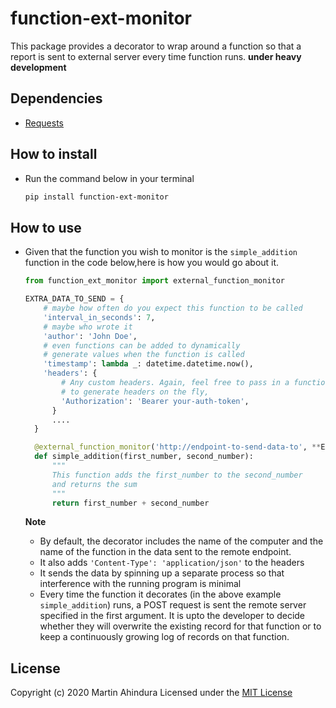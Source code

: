 # function-ext-monitor

This package provides a decorator to wrap around a function so that a report is sent to external server every time function runs.
**under heavy development**

## Dependencies

- [Requests](https://requests.readthedocs.io/en/master/)

## How to install

- Run the command below in your terminal

  ```bash
  pip install function-ext-monitor
  ```

## How to use

- Given that the function you wish to monitor is the `simple_addition` function in the code below,here is how you would go about it.

  ```python
  from function_ext_monitor import external_function_monitor

  EXTRA_DATA_TO_SEND = {
      # maybe how often do you expect this function to be called
      'interval_in_seconds': 7,
      # maybe who wrote it
      'author': 'John Doe',
      # even functions can be added to dynamically
      # generate values when the function is called
      'timestamp': lambda _: datetime.datetime.now(),
      'headers': {
          # Any custom headers. Again, feel free to pass in a function
          # to generate headers on the fly,
          'Authorization': 'Bearer your-auth-token',
        }
        ....
    }

    @external_function_monitor('http://endpoint-to-send-data-to', **EXTRA_DATA_TO_SEND)
    def simple_addition(first_number, second_number):
        """
        This function adds the first_number to the second_number
        and returns the sum
        """
        return first_number + second_number
  ```

  **Note**

  - By default, the decorator includes the name of the computer and the name of the function in the data sent to the remote endpoint.
  - It also adds `'Content-Type': 'application/json'` to the headers
  - It sends the data by spinning up a separate process so that interference with the running program is minimal
  - Every time the function it decorates (in the above example `simple_addition`) runs, a POST request is sent the remote server specified in the first argument. It is upto the developer to decide whether they will overwrite the existing record for that function or to keep a continuously growing log of records on that function.

## License

Copyright (c) 2020 Martin Ahindura Licensed under the [MIT License](./LICENSE)
